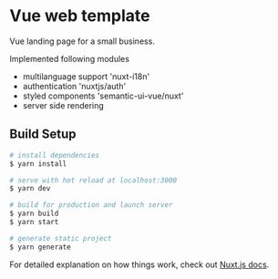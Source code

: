 # Vue web template
Vue landing page for a small business. 

Implemented following modules
- multilanguage support 'nuxt-i18n'
- authentication 'nuxtjs/auth'
- styled components 'semantic-ui-vue/nuxt'
- server side rendering

## Build Setup

```bash
# install dependencies
$ yarn install

# serve with hot reload at localhost:3000
$ yarn dev

# build for production and launch server
$ yarn build
$ yarn start

# generate static project
$ yarn generate
```

For detailed explanation on how things work, check out [Nuxt.js docs](https://nuxtjs.org).
